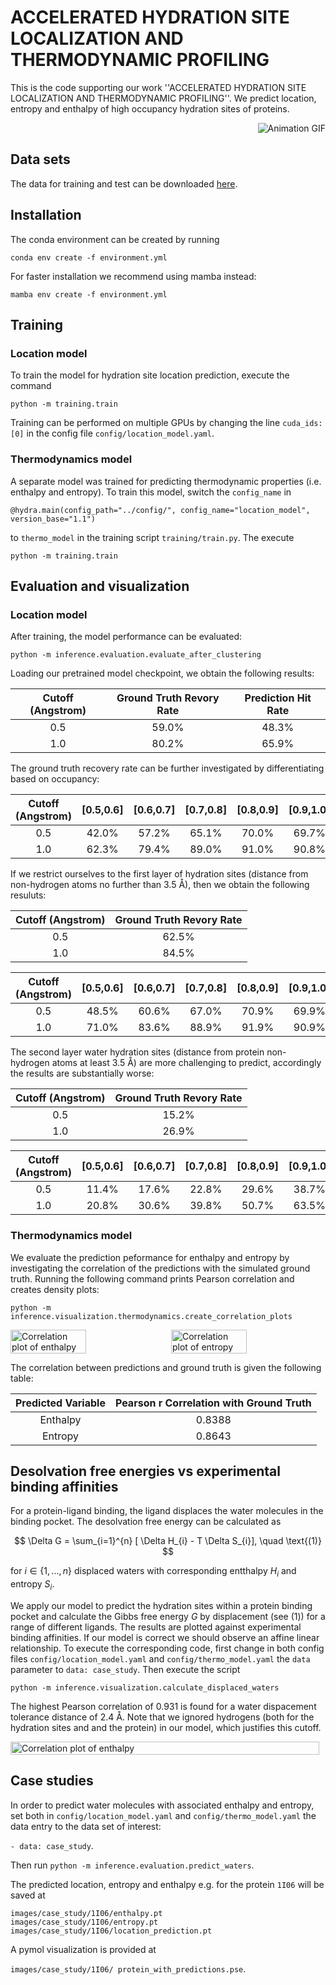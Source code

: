 # ACCELERATED HYDRATION SITE LOCALIZATION AND THERMODYNAMIC PROFILING

This is the code supporting our work ''ACCELERATED HYDRATION SITE LOCALIZATION AND THERMODYNAMIC PROFILING''. We predict location, entropy and enthalpy of high occupancy hydration sites of proteins.

<div style="text-align: right;">
    <img src="images/prediction_cropped.gif" alt="Animation GIF"  />
</div>


## Data sets

The data for training and test can be downloaded [here](https://zenodo.org/records/14182834).



## Installation

The conda environment can be created by running

```
conda env create -f environment.yml
```

For faster installation we recommend using mamba instead:

```
mamba env create -f environment.yml
```


## Training

### Location model

To train the model for hydration site location prediction, execute the command

```
python -m training.train
```

Training can be performed on multiple GPUs by changing the line ```cuda_ids: [0]``` in the config file ```config/location_model.yaml```.

### Thermodynamics model

A separate model was trained for predicting thermodynamic properties (i.e. enthalpy and entropy). To train this model, switch the ```config_name``` in

```
@hydra.main(config_path="../config/", config_name="location_model", version_base="1.1")
```

to ```thermo_model``` in the training script ```training/train.py```.
The execute

```
python -m training.train
```
## Evaluation and visualization

### Location model

After training, the model performance can be evaluated:

```
python -m inference.evaluation.evaluate_after_clustering
```

Loading our pretrained model checkpoint, we obtain the following results:


<div align="center">

| Cutoff (Angstrom) | Ground Truth Revory Rate | Prediction Hit Rate |
| :---: |:--------:|:---------:|
| 0.5 |    59.0\%   |   48.3\%    |
| 1.0 |   80.2\%   |   65.9\%    |
</div>

The ground truth recovery rate can be further investigated by differentiating based on occupancy:

<div align="center">

| Cutoff (Angstrom) | [0.5,0.6]|[0.6,0.7] | [0.7,0.8] |[0.8,0.9] |[0.9,1.0] |
| :---: |:--------:|:---------:|:---------:|:---------:|:---------:|
| 0.5 | 42.0\% |57.2\%|65.1\%|70.0\%|69.7\% |
| 1.0 |   62.3\%   | 79.4\%|89.0\%|91.0\%|90.8\%|

</div>

If we restrict ourselves to the first layer of hydration sites (distance from non-hydrogen atoms no further than $3.5$ &Aring;), then we obtain the following resuluts:

<div align="center">

| Cutoff (Angstrom) | Ground Truth Revory Rate |
| :---: |:--------:|
| 0.5 |    62.5\%  |
| 1.0 |   84.5\%   |
</div>


<div align="center">

| Cutoff (Angstrom) | [0.5,0.6]  | [0.6,0.7]  | [0.7,0.8]  | [0.8,0.9]  | [0.9,1.0]  |
| :---:             | :--------: | :--------: | :--------: | :--------: | :--------: |
| 0.5               | 48.5\%     | 60.6\%     | 67.0\%     | 70.9\%     | 69.9\%     |
| 1.0               | 71.0\%     | 83.6\%     | 88.9\%     | 91.9\%     | 90.9\%     |

</div>

The second layer water hydration sites (distance from protein non-hydrogen atoms at least $3.5$ &Aring;) are more challenging to predict, accordingly the results are substantially worse:

<div align="center">

| Cutoff (Angstrom) | Ground Truth Revory Rate |
| :---: |:--------:|
| 0.5 |    15.2\%  |
| 1.0 |   26.9\%   |
</div>


<div align="center">

| Cutoff (Angstrom) | [0.5,0.6]  | [0.6,0.7]  | [0.7,0.8]  | [0.8,0.9]  | [0.9,1.0]  |
| :---:             | :--------: | :--------: | :--------: | :--------: | :--------: |
| 0.5               | 11.4\%     | 17.6\%     | 22.8\%     | 29.6\%     | 38.7\%     |
| 1.0               | 20.8\%     | 30.6\%     | 39.8\%     | 50.7\%     | 63.5\%     |

</div>


### Thermodynamics model

We evaluate the prediction peformance for enthalpy and entropy by investigating the correlation of the predictions with the simulated ground truth. Running the following command prints Pearson correlation and creates density plots:

```
python -m inference.visualization.thermodynamics.create_correlation_plots
```

<div style="display: flex; justify-content: center; align-items: center;">
    <img src="documentation/images/enthalpy_valid.svg" alt="Correlation plot of enthalpy" style="width: 49%; margin-right: 10px;" />
    <img src="documentation/images/entropy_valid.svg" alt="Correlation plot of entropy" style="width: 49%;" />
</div>

The correlation between predictions and ground truth is given the following table:
<div align="center">

| **Predicted Variable** | **Pearson r Correlation with Ground Truth** |
|:----------------------:|:----------------------------------------:|
|        Enthalpy        |                 0.8388                   |
|        Entropy         |                 0.8643                   |


</div>

## Desolvation free energies vs experimental binding affinities
For a protein-ligand binding, the ligand displaces the water molecules in the binding pocket. The desolvation free energy can be calculated as

$$
 \Delta G = \sum_{i=1}^{n} [  \Delta H_{i} - T  \Delta S_{i}],  \quad \text{(1)}
$$

for $i \in \{1,...,n\}$ displaced waters with corresponding entthalpy $H_{i}$ and entropy $S_{i}$.

We apply our model to predict the hydration sites within a protein binding pocket and calculate the Gibbs free energy $G$ by displacement (see (1)) for a range of different ligands. The results are plotted against experimental binding affinities. If our model is correct we should observe an affine linear relationship. To execute the corresponding code, first change in both config files ```config/location_model.yaml``` and ```config/thermo_model.yaml``` the ```data``` parameter to ```data: case_study```.
Then execute the script

```
python -m inference.visualization.calculate_displaced_waters
```
The highest Pearson correlation of $0.931$ is found for a water dispacement tolerance distance of $2.4$ &Aring;. Note that we ignored hydrogens (both for the hydration sites and and the protein) in our model, which justifies this cutoff. 


<div style="display: flex; justify-content: center; align-items: center;"> <img src="documentation/images/prediction_vs_experiment_correlation_displacement_2.4000000953674316A.svg" alt="Correlation plot of enthalpy" style="width: 100%; margin-right: 10px;" /> </div>


## Case studies

In order to predict water molecules with associated enthalpy and entropy, set both in ```config/location_model.yaml``` and ```config/thermo_model.yaml``` the data entry to the data set of interest:

 ```- data: case_study```.

 Then run
```python -m inference.evaluation.predict_waters```.

The predicted location, entropy and enthalpy e.g. for the protein ```1I06``` will be saved at

```
images/case_study/1I06/enthalpy.pt
images/case_study/1I06/entropy.pt
images/case_study/1I06/location_prediction.pt
```

A pymol visualization is provided at

```images/case_study/1I06/ protein_with_predictions.pse```.

